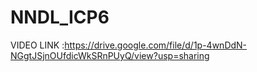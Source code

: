 # NNDL_ICP6
VIDEO LINK :https://drive.google.com/file/d/1p-4wnDdN-NGgtJSjnOUfdicWkSRnPUyQ/view?usp=sharing
